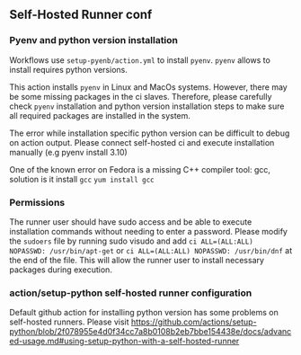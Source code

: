 
## Self-Hosted Runner conf

### Pyenv and python version installation

Workflows use `setup-pyenb/action.yml` to install `pyenv`. `pyenv` allows to install requires python versions.

This action installs `pyenv` in Linux and MacOs systems. However, there may be some missing packages in the ci slaves. Therefore, please carefully check `pyenv` installation and python version installation steps to make sure all required packages are installed in the system.

The error while installation specific python version can be difficult to debug on action output. Please connect self-hosted ci and execute installation manually (e.g pyenv install 3.10)

One of the known error on Fedora is a missing C++ compiler tool: gcc, solution is it install `gcc` `yum install gcc`

### Permissions

The runner user should have sudo access and be able to execute installation commands without needing to enter a password. Please modify the `sudoers` file by running sudo visudo and add `ci ALL=(ALL:ALL) NOPASSWD: /usr/bin/apt-get` or `ci ALL=(ALL:ALL) NOPASSWD: /usr/bin/dnf` at the end of the file. This will allow the runner user to install necessary packages during execution.

### action/setup-python self-hosted runner configuration

Default github action for installing python version has some problems on self-hosted runners. Please visit https://github.com/actions/setup-python/blob/2f078955e4d0f34cc7a8b0108b2eb7bbe154438e/docs/advanced-usage.md#using-setup-python-with-a-self-hosted-runner
